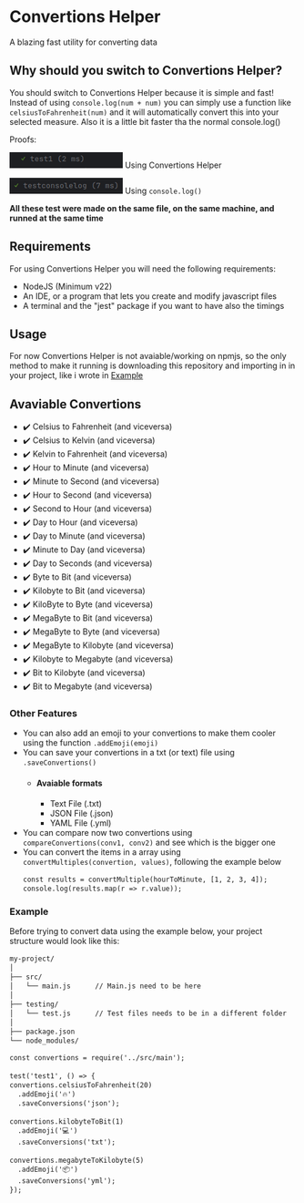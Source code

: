# Convertions Helper
A blazing fast utility for converting data 

## Why should you switch to Convertions Helper?
You should switch to Convertions Helper because it is simple and fast!  Instead of using ```console.log(num + num)``` you can simply use a function like ```celsiusToFahrenheit(num)``` and it will automatically convert this into your selected measure.  Also it is a little bit faster tha the normal console.log() 

Proofs:

![test1](/images/test1.png)  Using Convertions Helper

![testconsolelog](/images/testconsolelog.png) Using ```console.log()```

**All these test were made on the same file, on the same machine, and runned at the same time**


## Requirements
For using Convertions Helper you will need the following requirements:
- NodeJS (Minimum v22)
- An IDE, or a program that lets you create and modify javascript files
- A terminal and the "jest" package if you want to have also the timings


## Usage
For now Convertions Helper is not avaiable/working on npmjs, so the only method to make it running is downloading this repository and importing in in your project, like i wrote in [Example](#Example)


## Avaviable Convertions
- ✔️ Celsius to Fahrenheit (and viceversa)
- ✔️ Celsius to Kelvin (and viceversa)
- ✔️ Kelvin to Fahrenheit (and viceversa)
- ✔️ Hour to Minute (and viceversa)
- ✔️ Minute to Second (and viceversa)
- ✔️ Hour to Second (and viceversa)
- ✔️ Second to Hour (and viceversa)
- ✔️ Day to Hour (and viceversa)
- ✔️ Day to Minute (and viceversa)
- ✔️ Minute to Day (and viceversa)
- ✔️ Day to Seconds (and viceversa)
- ✔️ Byte to Bit (and viceversa)
- ✔️ Kilobyte to Bit (and viceversa)
- ✔️ KiloByte to Byte (and viceversa)
- ✔️ MegaByte to Bit (and viceversa)
- ✔️ MegaByte to Byte (and viceversa)
- ✔️ MegaByte to Kilobyte (and viceversa)
- ✔️ Kilobyte to Megabyte (and viceversa)
- ✔️ Bit to Kilobyte (and viceversa)
- ✔️ Bit to Megabyte (and viceversa)

### Other Features
- You can also add an emoji to your convertions to make them cooler using the function ```.addEmoji(emoji)```
- You can save your convertions in a txt (or text) file using ```.saveConvertions()```
  - #### Avaiable formats
    - Text File (.txt)
    - JSON File (.json)
    - YAML File (.yml)
- You can compare now two convertions using ```compareConvertions(conv1, conv2)``` and see which is the bigger one
- You can convert the items in a array using ```convertMultiples(convertion, values)```, following the example below
  ```
  const results = convertMultiple(hourToMinute, [1, 2, 3, 4]);
  console.log(results.map(r => r.value));
  ```

### Example 


Before trying to convert data using the example below, your project structure would look like this:
```
my-project/
│
├── src/
│   └── main.js      // Main.js need to be here
│          
├── testing/
│   └── test.js      // Test files needs to be in a different folder
│
├── package.json     
└── node_modules/
```

``` 
const convertions = require('../src/main');

test('test1', () => {
convertions.celsiusToFahrenheit(20)
  .addEmoji('🔥')
  .saveConversions('json');

convertions.kilobyteToBit(1)
  .addEmoji('💻')
  .saveConversions('txt');

convertions.megabyteToKilobyte(5)
  .addEmoji('📦')
  .saveConversions('yml');
});
```
